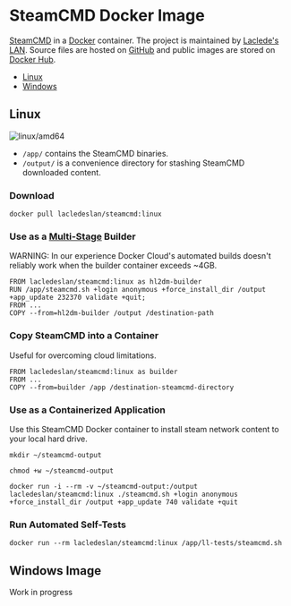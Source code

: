 # SteamCMD Docker Image

[SteamCMD](https://developer.valvesoftware.com/wiki/SteamCMD) in a [Docker](https://www.docker.com/what-docker) container. The project is maintained by [Laclede's LAN](https://lacledeslan.com). Source files are hosted on [GitHub](https://github.com/LacledesLAN/SteamCMD) and public images are stored on [Docker Hub](https://hub.docker.com/r/lacledeslan/steamcmd/).

- [Linux](#linux-container)
- [Windows](#windows-container)

## Linux

![linux/amd64](https://github.com/LacledesLAN/SteamCMD/workflows/linux/amd64/badge.svg?branch=master)

- `/app/` contains the SteamCMD binaries.
- `/output/` is a convenience directory for stashing SteamCMD downloaded content.

### Download

```shell
docker pull lacledeslan/steamcmd:linux
```

### Use as a [Multi-Stage](https://docs.docker.com/engine/userguide/eng-image/multistage-build/) Builder

WARNING: In our experience Docker Cloud's automated builds doesn't reliably work when the builder container exceeds ~4GB.

```(shell)
FROM lacledeslan/steamcmd:linux as hl2dm-builder
RUN /app/steamcmd.sh +login anonymous +force_install_dir /output +app_update 232370 validate +quit;
FROM ...
COPY --from=hl2dm-builder /output /destination-path
```

### Copy SteamCMD into a Container

Useful for overcoming cloud limitations.

```shell
FROM lacledeslan/steamcmd:linux as builder
FROM ...
COPY --from=builder /app /destination-steamcmd-directory
```

### Use as a Containerized Application

Use this SteamCMD Docker container to install steam network content to your local hard drive.

```shell
mkdir ~/steamcmd-output

chmod +w ~/steamcmd-output

docker run -i --rm -v ~/steamcmd-output:/output lacledeslan/steamcmd:linux ./steamcmd.sh +login anonymous +force_install_dir /output +app_update 740 validate +quit
```

### Run Automated Self-Tests

```shell
docker run --rm lacledeslan/steamcmd:linux /app/ll-tests/steamcmd.sh
```

## Windows Image

Work in progress
